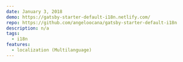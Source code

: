```yaml
---
date: January 3, 2018
demo: https://gatsby-starter-default-i18n.netlify.com/
repo: https://github.com/angeloocana/gatsby-starter-default-i18n
description: n/a
tags:
  - i18n
features:
  - localization (Multilanguage)
---
```

